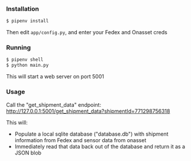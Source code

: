 ### Installation

```bash
$ pipenv install
```

Then edit `app/config.py`, and enter your Fedex and Onasset creds

### Running

```bash
$ pipenv shell
$ python main.py
```

This will start a web server on port 5001

### Usage

Call the "get_shipment_data" endpoint: 
http://127.0.0.1:5001/get_shipment_data?shipmentId=771298756318

This will:
- Populate a local sqlite database ("database.db") with shipment information from Fedex and sensor data from onasset
- Immediately read that data back out of the database and return it as a JSON blob